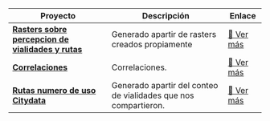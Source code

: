 | Proyecto | Descripción | Enlace |
|----------|-------------|--------|
| **[Rasters sobre percepcion de vialidades y rutas](https://sigehgo.github.io/Nivel-de-uso-y-percepcion-de-vialidades/Mapa_web_Vialidades_Raster.html)** | Generado apartir de rasters creados propiamente | [🔗 Ver más](https://sigehgo.github.io/Nivel-de-uso-y-percepcion-de-vialidades/Mapa_web_Vialidades_Raster.html) |
| **[Correlaciones](https://sigehgo.github.io/Nivel-de-uso-y-percepcion-de-vialidades/Mapa_web_Correlaciones.html)** | Correlaciones. | [🔗 Ver más](https://sigehgo.github.io/Nivel-de-uso-y-percepcion-de-vialidades/Mapa_web_Correlaciones.html) |
| **[Rutas numero de uso Citydata](https://sigehgo.github.io/Nivel-de-uso-y-percepcion-de-vialidades/Rutas_numero_uso_Citydata.html)** | Generado apartir del conteo de vialidades que nos compartieron. | [🔗 Ver más](https://sigehgo.github.io/Nivel-de-uso-y-percepcion-de-vialidades/Rutas_numero_uso_Citydata.html) |



